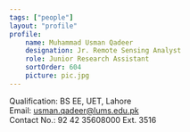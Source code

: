 ```yaml
---
tags: ["people"]
layout: "profile"
profile:
    name: Muhammad Usman Qadeer
    designation: Jr. Remote Sensing Analyst
    role: Junior Research Assistant
    sortOrder: 604
    picture: pic.jpg
---
```


Qualification: BS EE, UET, Lahore  
Email: usman.qadeer@lums.edu.pk  
Contact No.: 92 42 35608000 Ext. 3516  